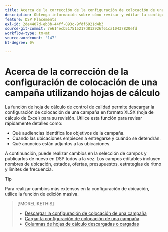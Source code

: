 ```yaml
---
title: Acerca de la corrección de la configuración de colocación de una campaña utilizando hojas de cálculo
description: Obtenga información sobre cómo revisar y editar la configuración de colocación de claves para una campaña mediante hojas de cálculo de control de calidad de Excel.
feature: DSP Placements
exl-id: 2de4407d-eb3b-44ff-893c-9fdf6921d4b3
source-git-commit: 7e614ecb517515217d812926f61ca10437820efd
workflow-type: tm+mt
source-wordcount: '147'
ht-degree: 0%

---
```


# Acerca de la corrección de la configuración de colocación de una campaña utilizando hojas de cálculo

La función de hoja de cálculo de control de calidad permite descargar la configuración de colocación de una campaña en formato XLSX (hoja de cálculo de Excel) para su revisión. Utilice esta función para revisar rápidamente detalles como:

* Qué audiencias identifica los objetivos de la campaña.
* Cuando las ubicaciones empiecen a entregarse y cuándo se detendrán.
* Qué anuncios están adjuntos a las ubicaciones.

A continuación, puede realizar cambios en la selección de campos y publicarlos de nuevo en DSP todos a la vez. Los campos editables incluyen nombres de ubicación, estados, ofertas, presupuestos, estrategias de ritmo y límites de frecuencia.

>[!TIP]
>
>Para realizar cambios más extensos en la configuración de ubicación, utilice la función de edición masiva.<!-- add link once we have help on it -->

>[!MORELIKETHIS]
>
>* [Descargar la configuración de colocación de una campaña](qa-sheet-download.md)
>* [Cargar la configuración de colocación de una campaña](qa-sheet-upload.md)
>* [Columnas de hojas de cálculo descargadas o cargadas](qa-sheet-columns.md)


